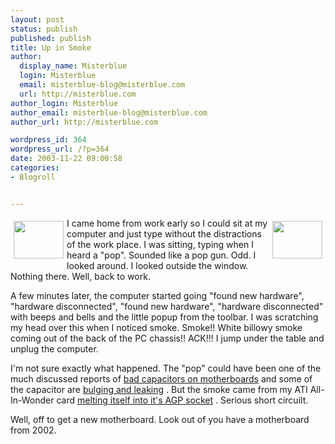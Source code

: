 ```yaml
---
layout: post
status: publish
published: publish
title: Up in Smoke
author:
  display_name: Misterblue
  login: Misterblue
  email: misterblue-blog@misterblue.com
  url: http://misterblue.com
author_login: Misterblue
author_email: misterblue-blog@misterblue.com
author_url: http://misterblue.com

wordpress_id: 364
wordpress_url: /?p=364
date: 2003-11-22 09:00:58
categories:
- Blogroll


---
```

<a href="http://pics.misterblue.com/onepic/20031121-Smoke/w640/h480/IMG_3100.jpg"
      target="onepic">
  <img src="http://pics.misterblue.com/20031121-Smoke/80/60/IMG_3100.jpg"
    style="float: left; margin: 5px"  height="60" width="80" alt=""/>
</a>
<a href="http://pics.misterblue.com/onepic/20031121-Smoke/w640/h480/IMG_3108.jpg"
      target="onepic">
  <img src="http://pics.misterblue.com/20031121-Smoke/80/60/IMG_3108.jpg"
    style="float: right; margin: 5px"  height="60" width="80" alt=""/>
</a>
<p>
I came home from work early so I could sit at my computer and just type without the distractions of the work place.
I was sitting, typing when I heard a "pop".
Sounded like a pop gun.
Odd.  I looked around. I looked outside the window.
Nothing there.
Well, back to work.
</p>
<p>
A few minutes later, the computer started going "found new hardware", "hardware disconnected", "found new hardware", "hardware disconnected" with beeps and bells and the little popup from the toolbar.
I was scratching my head over this when I noticed smoke.
Smoke!!
White billowy smoke coming out of the back of the PC chassis!!
ACK!!!
I jump under the table and unplug the computer.
</p>
<p>
I'm not sure exactly what happened.
The "pop" could have been one of the
much discussed reports of 
<a href="http://www.geek.com/news/geeknews/2003Feb/bch20030207018535.htm">bad capacitors on motherboards</a>
and some of the capacitor are 
<a href="
http://pics.misterblue.com/onepic/20031121-Smoke/w805/h567/CapDetail.jpg">bulging and leaking</a>
.
But the smoke came from my ATI All-In-Wonder card 
<a href="http://pics.misterblue.com/20031121-Smoke/">melting itself into it's AGP socket</a>
.
Serious short circuilt.
</p>
<p>
Well, off to get a new motherboard.
Look out of you have a motherboard from 2002.
</p>
